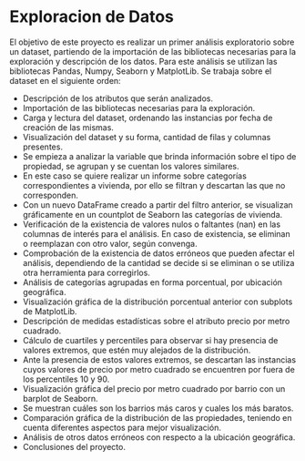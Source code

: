 # Exploracion de Datos
El objetivo de este proyecto es realizar un primer análisis exploratorio sobre un dataset, partiendo de la importación de las bibliotecas necesarias para la exploración y descripción de los datos. Para este análisis se utilizan las bibliotecas Pandas, Numpy, Seaborn y MatplotLib. Se trabaja sobre el dataset en el siguiente orden:

-	Descripción de los atributos que serán analizados.
-	Importación de las bibliotecas necesarias para la exploración.
-	Carga y lectura del dataset, ordenando las instancias por fecha de creación de las mismas.
-	Visualización del dataset y su forma, cantidad de filas y columnas presentes.
-	Se empieza a analizar la variable que brinda información sobre el tipo de propiedad, se agrupan y se cuentan los valores similares.
-	En este caso se quiere realizar un informe sobre categorías correspondientes a vivienda, por ello se filtran y descartan las que no corresponden.
-	Con un nuevo DataFrame creado a partir del filtro anterior, se visualizan gráficamente en un countplot de Seaborn las categorías de vivienda.
-	Verificación de la existencia de valores nulos o faltantes (nan) en las columnas de interés para el análisis. En caso de existencia, se eliminan o reemplazan con otro valor, según convenga.
-	Comprobación de la existencia de datos erróneos que pueden afectar el análisis, dependiendo de la cantidad se decide si se eliminan o se utiliza otra herramienta para corregirlos.
-	Análisis de categorías agrupadas en forma porcentual, por ubicación geográfica.
-	Visualización gráfica de la distribución porcentual anterior con subplots de MatplotLib.
-	Descripción de medidas estadísticas sobre el atributo precio por metro cuadrado.
-	Cálculo de cuartiles y percentiles para observar si hay presencia de valores extremos, que estén muy alejados de la distribución.
-	Ante la presencia de estos valores extremos, se descartan las instancias cuyos valores de precio por metro cuadrado se encuentren por fuera de los percentiles 10 y 90.
-	Visualización gráfica del precio por metro cuadrado por barrio con un barplot de Seaborn.
-	Se muestran cuáles son los barrios más caros y cuales los más baratos.
-	Comparación gráfica de la distribución de las propiedades, teniendo en cuenta diferentes aspectos para mejor visualización.
-	Análisis de otros datos erróneos con respecto a la ubicación geográfica.
-	Conclusiones del proyecto.
